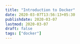 ```yaml
---
title: "Introduction to Docker"
date: 2020-03-07T13:56:13+05:30
publishdate: 2020-03-07
lastmod: 2020-03-07
draft: false
tags: ["docker"]
---
```

